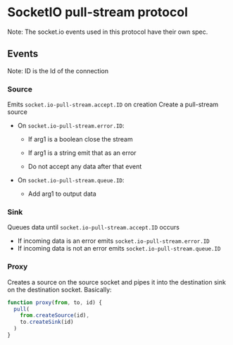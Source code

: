 # SocketIO pull-stream protocol

Note: The socket.io events used in this protocol have their own spec.

## Events

Note: ID is the Id of the connection

### Source

Emits `socket.io-pull-stream.accept.ID` on creation
Create a pull-stream source

- On `socket.io-pull-stream.error.ID`:
  - If arg1 is a boolean close the stream
  - If arg1 is a string emit that as an error

  - Do not accept any data after that event

- On `socket.io-pull-stream.queue.ID`:
  - Add arg1 to output data

### Sink

Queues data until `socket.io-pull-stream.accept.ID` occurs
 - If incoming data is an error emits `socket.io-pull-stream.error.ID`
 - If incoming data is not an error emits `socket.io-pull-stream.queue.ID`

### Proxy
Creates a source on the source socket and pipes it into the destination sink on the destination socket.
Basically:
```js
function proxy(from, to, id) {
  pull(
    from.createSource(id),
    to.createSink(id)
  )
}
```
